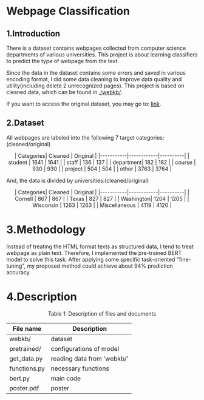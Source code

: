 #  Webpage Classification 

## 1.Introduction
There is a dataset contains webpages collected from computer science departments of various universities.  This project is about learning classifiers to predict the type of webpage from the text.

Since the data in the dataset contains some errors and saved in various encoding format, I did some data cleaning to improve data quality and utility(including delete 2 unrecognized pages). This project is based on cleaned data, which can be found in [./webkb/](https://github.com/BenedictYoung/Webpages_Classification/tree/main/webkb). 

If you want to access the original dataset, you may go to: [link](http://www.cs.cmu.edu/afs/cs.cmu.edu/project/theo-20/www/data/). 

## 2.Dataset
All webpages are labeled into the following 7 target categories:(cleaned/original)

<center>
| Categories|  Cleaned   | Original |
|-----------|------------|----------|
| student   | 1641       | 1641     |
| staff     | 136        | 137      |
| department| 182        | 182      |
| course    | 930        | 930      |
| project   | 504        | 504      |   
| other     | 3763       | 3764     |
</center>


And, the data is divided by universities:(cleaned/original)


<center>
| Categories|  Cleaned   | Original |
|-----------|------------|----------|
| Cornell   | 867        | 867      |
| Texas     | 827        | 827      |
| Washington| 1204       | 1205     |
| Wisconsin | 1263       | 1263     |
| Miscellaneous   | 4119        | 4120      |   
</center>

# 3.Methodology 
Instead of treating the HTML format texts as structured data, I tend to treat webpage as plain text. Therefore, I implemented the pre-trained BERT model to solve this task. After applying some specific task-oriented "fine-tuning", my proposed method could achieve about 94% prediction accuracy. 

# 4.Description

<center>
Table 1: Description of files and documents

| File name      |  Description   |
|---------|--------|
| webkb/  | dataset|
| pretrained/   | configurations of model |
| get_data.py | reading data from 'webkb/'  |
| functions.py   | necessary functions  |
|bert.py | main code|
|poster.pdf| poster|
</center>
